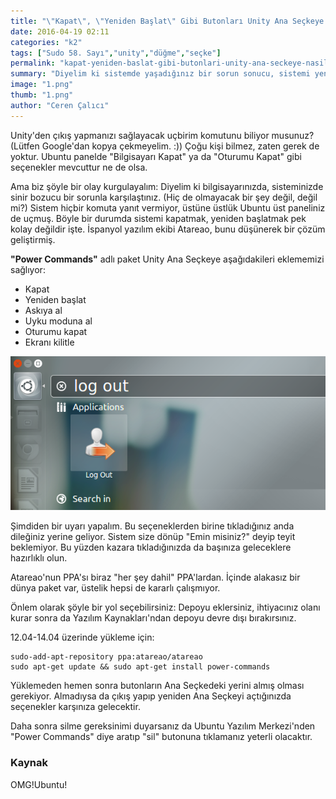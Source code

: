 ```yaml
---
title: "\"Kapat\", \"Yeniden Başlat\" Gibi Butonları Unity Ana Seçkeye Nasıl Ekleriz?"
date: 2016-04-19 02:11
categories: "k2"
tags: ["Sudo 58. Sayı","unity","düğme","seçke"]
permalink: "kapat-yeniden-baslat-gibi-butonlari-unity-ana-seckeye-nasil-ekleriz"
summary: "Diyelim ki sistemde yaşadığınız bir sorun sonucu, sistemi yeniden başlatmanız gerekiyor; ama Ubuntu üst panel ortalarda görünmüyor. Seçeneklerimiz neler olurdu acaba?"
image: "1.png"
thumb: "1.png"
author: "Ceren Çalıcı"
---
```


Unity'den çıkış yapmanızı sağlayacak uçbirim komutunu biliyor musunuz? (Lütfen Google'dan kopya çekmeyelim. :)) Çoğu kişi bilmez, zaten gerek de yoktur. Ubuntu panelde "Bilgisayarı Kapat" ya da "Oturumu Kapat" gibi seçenekler mevcuttur ne de olsa.

Ama biz şöyle bir olay kurgulayalım: Diyelim ki bilgisayarınızda, sisteminizde sinir bozucu bir sorunla karşılaştınız. (Hiç de olmayacak bir şey değil, değil mi?) Sistem hiçbir komuta yanıt vermiyor, üstüne üstlük Ubuntu üst paneliniz de uçmuş. Böyle bir durumda sistemi kapatmak, yeniden başlatmak pek kolay değildir işte. İspanyol yazılım ekibi Atareao, bunu düşünerek bir çözüm geliştirmiş.

**"Power Commands"** adlı paket Unity Ana Seçkeye aşağıdakileri eklememizi sağlıyor:

 - Kapat
 - Yeniden başlat
 - Askıya al
 - Uyku moduna al
 - Oturumu kapat
 - Ekranı kilitle

![](images/post/kapat-yeniden-baslat-gibi-butonlari-unity-ana-seckeye-nasil-ekleriz/1.png)

Şimdiden bir uyarı yapalım. Bu seçeneklerden birine tıkladığınız anda dileğiniz yerine geliyor. Sistem size dönüp "Emin misiniz?" deyip teyit beklemiyor. Bu yüzden kazara tıkladığınızda da başınıza geleceklere hazırlıklı olun.

Atareao'nun PPA'sı biraz "her şey dahil" PPA'lardan. İçinde alakasız bir dünya paket var, üstelik hepsi de kararlı çalışmıyor.

Önlem olarak şöyle bir yol seçebilirsiniz: Depoyu eklersiniz, ihtiyacınız olanı kurar sonra da Yazılım Kaynakları'ndan depoyu devre dışı bırakırsınız.

12.04-14.04 üzerinde yükleme için:

```
sudo-add-apt-repository ppa:atareao/atareao
sudo apt-get update && sudo apt-get install power-commands
```

Yüklemeden hemen sonra butonların Ana Seçkedeki yerini almış olması gerekiyor. Almadıysa da çıkış yapıp yeniden Ana Seçkeyi açtığınızda seçenekler karşınıza gelecektir.

Daha sonra silme gereksinimi duyarsanız da Ubuntu Yazılım Merkezi'nden "Power Commands" diye aratıp "sil" butonuna tıklamanız yeterli olacaktır.

### Kaynak
OMG!Ubuntu!
